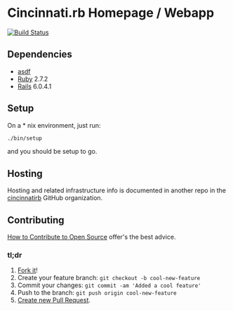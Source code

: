 # Cincinnati.rb Homepage / Webapp
[![Build Status](https://secure.travis-ci.org/cincinnatirb/cincyrb.png)](http://travis-ci.org/cincinnatirb/cincyrb)

## Dependencies
* [asdf](https://asdf-vm.com/#/)
* [Ruby](https://www.ruby-lang.org/en/) 2.7.2
* [Rails](https://rubyonrails.org/) 6.0.4.1

## Setup
On a * nix environment, just run:
```sh
./bin/setup
```
and you should be setup to go.

## Hosting
Hosting and related infrastructure info is documented in another repo in the
[cincinnatirb](https://github.com/cincinnatirb) GitHub organization.

## Contributing
[How to Contribute to Open Source](https://opensource.guide/how-to-contribute/)
offer's the best advice.

### tl;dr
1. [Fork it](https://docs.github.com/en/github/getting-started-with-github/fork-a-repo)!
1. Create your feature branch: `git checkout -b cool-new-feature`
1. Commit your changes: `git commit -am 'Added a cool feature'`
1. Push to the branch: `git push origin cool-new-feature`
1. [Create new Pull Request](https://docs.github.com/en/github/collaborating-with-issues-and-pull-requests/creating-a-pull-request).
